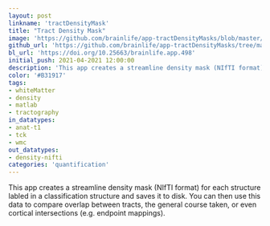 ```yaml
---
layout: post
linkname: 'tractDensityMask'
title: "Tract Density Mask"
image: 'https://github.com/brainlife/app-tractDensityMasks/blob/master/yifof.gif?raw=true'
github_url: 'https://github.com/brainlife/app-tractDensityMasks/tree/master'
bl_url: 'https://doi.org/10.25663/brainlife.app.498'
initial_push: 2021-04-2021 12:00:00
description: 'This app creates a streamline density mask (NIfTI format) for each structure labeled in a classification structure. This provides information about the volumetric density of streamline models of tracts.'
color: '#B31917'
tags:
- whiteMatter
- density
- matlab
- tractography
in_datatypes:
- anat-t1
- tck
- wmc
out_datatypes:
- density-nifti
categories: 'quantification'
---
```


This app creates a streamline density mask (NIfTI format) for each structure labled in a classification structure and saves it to disk.  You can then use this data to compare overlap between tracts, the general course taken, or even cortical intersections (e.g. endpoint mappings). 